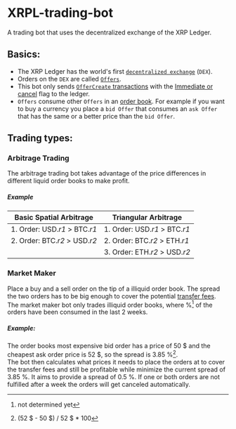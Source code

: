 # XRPL-trading-bot
A trading bot that uses the decentralized exchange of the XRP Ledger.

## Basics:
- The XRP Ledger has the world's first [`decentralized exchange`](https://xrpl.org/decentralized-exchange.html#decentralized-exchange) (`DEX`).
- Orders on the `DEX` are called [`Offers`](https://xrpl.org/offers.html#offers).
- This bot only sends [`OfferCreate` transactions](https://xrpl.org/offercreate.html) with the [Immediate or cancel](https://xrpl.org/offercreate.html#offercreate-flags) flag to the ledger.
- `Offers` consume other `Offers` in an [order book](https://en.wikipedia.org/wiki/Order_book). For example if you want to buy a currency you place a `bid Offer` that consumes an `ask Offer` that has the same or a better price than the `bid Offer`.

## Trading types:

### Arbitrage Trading
The arbitrage trading bot takes advantage of the price differences in different liquid order books to make profit.
##### Example
| Basic Spatial Arbitrage       | Triangular Arbitrage          |
| ----------------------------- | ----------------------------- |
| 1. Order: USD.*r1* > BTC.*r1* | 1. Order: USD.*r1* > BTC.*r1* |
| 2. Order: BTC.*r2* > USD.*r2* | 2. Order: BTC.*r2* > ETH.*r1* |
|                               | 3. Order: ETH.*r2* > USD.*r2* |

### Market Maker
Place a buy and a sell order on the tip of a illiquid order book. The spread the two orders has to be big enough to cover the potential [transfer fees](https://xrpl.org/transfer-fees.html#transfer-fees). The market maker bot only trades illiquid order books, where %[^2] of the orders have been consumed in the last 2 weeks.
##### Example:
The order books most expensive bid order has a price of 50 $ and the cheapest ask order price is 52 $, so the spread is 3.85 %[^1].
<br>The bot then calculates what prices it needs to place the orders at to cover the transfer fees and still be profitable while minimize the current spread of 3.85 %. It aims to provide a spread of 0.5 %. If one or both orders are not fulfilled after a week the orders will get canceled automatically.

[^1]: (52 $ - 50 $) / 52 $ * 100
[^2]: not determined yet
